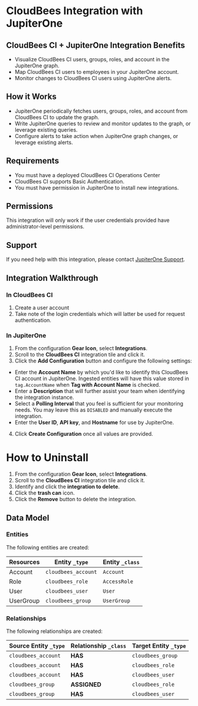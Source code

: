 # CloudBees Integration with JupiterOne

## CloudBees CI + JupiterOne Integration Benefits

- Visualize CloudBees CI users, groups, roles, and account in the JupiterOne
  graph.
- Map CloudBees CI users to employees in your JupiterOne account.
- Monitor changes to CloudBees CI users using JupiterOne alerts.

## How it Works

- JupiterOne periodically fetches users, groups, roles, and account from
  CloudBees CI to update the graph.
- Write JupiterOne queries to review and monitor updates to the graph, or
  leverage existing queries.
- Configure alerts to take action when JupiterOne graph changes, or leverage
  existing alerts.

## Requirements

- You must have a deployed CloudBees CI Operations Center
- CloudBees CI supports Basic Authentication.
- You must have permission in JupiterOne to install new integrations.

## Permissions

This integration will only work if the user credentials provided have
administrator-level permissions.

## Support

If you need help with this integration, please contact
[JupiterOne Support](https://support.jupiterone.io).

## Integration Walkthrough

### In CloudBees CI

1. Create a user account
2. Take note of the login credentials which will latter be used for request
   authentication.

### In JupiterOne

1. From the configuration **Gear Icon**, select **Integrations**.
2. Scroll to the **CloudBees CI** integration tile and click it.
3. Click the **Add Configuration** button and configure the following settings:

- Enter the **Account Name** by which you'd like to identify this CloudBees CI
  account in JupiterOne. Ingested entities will have this value stored in
  `tag.AccountName` when **Tag with Account Name** is checked.
- Enter a **Description** that will further assist your team when identifying
  the integration instance.
- Select a **Polling Interval** that you feel is sufficient for your monitoring
  needs. You may leave this as `DISABLED` and manually execute the integration.
- Enter the **User ID**, **API key**, and **Hostname** for use by JupiterOne.

4. Click **Create Configuration** once all values are provided.

# How to Uninstall

1. From the configuration **Gear Icon**, select **Integrations**.
2. Scroll to the **CloudBees CI** integration tile and click it.
3. Identify and click the **integration to delete**.
4. Click the **trash can** icon.
5. Click the **Remove** button to delete the integration.

<!-- {J1_DOCUMENTATION_MARKER_START} -->
<!--
********************************************************************************
NOTE: ALL OF THE FOLLOWING DOCUMENTATION IS GENERATED USING THE
"j1-integration document" COMMAND. DO NOT EDIT BY HAND! PLEASE SEE THE DEVELOPER
DOCUMENTATION FOR USAGE INFORMATION:

https://github.com/JupiterOne/sdk/blob/main/docs/integrations/development.md
********************************************************************************
-->

## Data Model

### Entities

The following entities are created:

| Resources | Entity `_type`      | Entity `_class` |
| --------- | ------------------- | --------------- |
| Account   | `cloudbees_account` | `Account`       |
| Role      | `cloudbees_role`    | `AccessRole`    |
| User      | `cloudbees_user`    | `User`          |
| UserGroup | `cloudbees_group`   | `UserGroup`     |

### Relationships

The following relationships are created:

| Source Entity `_type` | Relationship `_class` | Target Entity `_type` |
| --------------------- | --------------------- | --------------------- |
| `cloudbees_account`   | **HAS**               | `cloudbees_group`     |
| `cloudbees_account`   | **HAS**               | `cloudbees_role`      |
| `cloudbees_account`   | **HAS**               | `cloudbees_user`      |
| `cloudbees_group`     | **ASSIGNED**          | `cloudbees_role`      |
| `cloudbees_group`     | **HAS**               | `cloudbees_user`      |

<!--
********************************************************************************
END OF GENERATED DOCUMENTATION AFTER BELOW MARKER
********************************************************************************
-->
<!-- {J1_DOCUMENTATION_MARKER_END} -->
